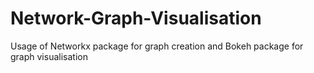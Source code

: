 # Network-Graph-Visualisation
Usage of Networkx package for graph creation and Bokeh package for graph visualisation 
